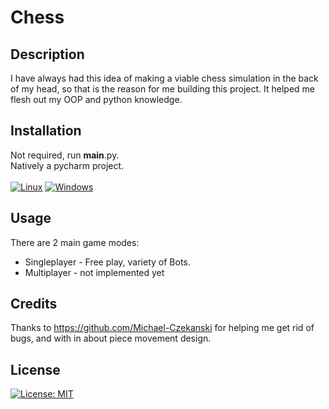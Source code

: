 # Chess
## Description
I have always had this idea of making a viable chess simulation in the back of my head, so that is the reason for me building this project.
It helped me flesh out my OOP and python knowledge.
## Installation
Not required, run __main__.py.\
Natively a pycharm project.\
\
[![Linux](https://svgshare.com/i/Zhy.svg)](https://svgshare.com/i/Zhy.svg) [![Windows](https://svgshare.com/i/ZhY.svg)](https://svgshare.com/i/ZhY.svg)
## Usage
There are 2 main game modes:
- Singleplayer - Free play, variety of Bots.
- Multiplayer - not implemented yet
## Credits
Thanks to https://github.com/Michael-Czekanski for helping me get rid of bugs, and with in about piece movement design.
## License
[![License: MIT](https://img.shields.io/badge/License-MIT-yellow.svg)](https://opensource.org/licenses/MIT)
